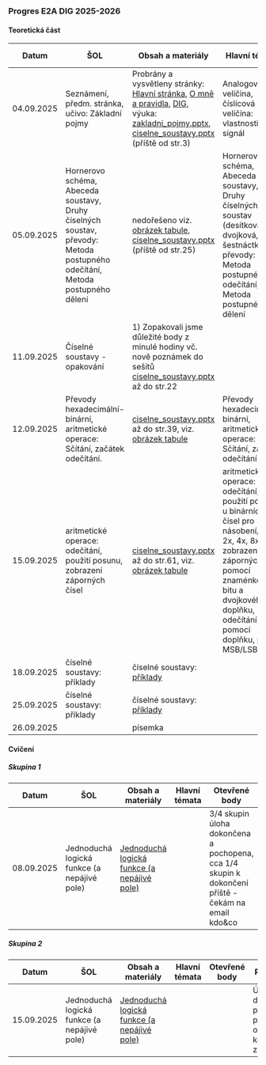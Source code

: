### Progres E2A DIG 2025-2026

#### Teoretická část

| Datum      | ŠOL                                                          | Obsah a materiály                                            | Hlavní témata                                                | Otevřené body                                                | Poznámka                                             |
| ---------- | ------------------------------------------------------------ | ------------------------------------------------------------ | ------------------------------------------------------------ | ------------------------------------------------------------ | ---------------------------------------------------- |
| 04.09.2025 | Seznámení, předm. stránka, učivo: Základní pojmy             | Probrány a vysvětleny stránky: [Hlavní stránka](../../README.md), [O mně a pravidla](../../o-mne/readme.md), [DIG](../../predmety/dig/readme.md), výuka: [zakladni_pojmy.pptx](../../predmety/dig/materialy/zakladni_pojmy.pptx), [ciselne_soustavy.pptx](../../predmety/dig/materialy/ciselne_soustavy.pptx) (příště od str.3) | Analogová veličina, číslicová veličina: vlastnosti, signál   | Chybějící zasedací pořádek třídy                             |                                                      |
| 05.09.2025 | Hornerovo schéma, Abeceda soustavy, Druhy číselných soustav, převody: Metoda postupného odečítání, Metoda postupného dělení | nedořešeno viz. [obrázek tabule](materialy/e2a-dig_2025-2026/tabule-001.jpg), [ciselne_soustavy.pptx](../../predmety/dig/materialy/ciselne_soustavy.pptx) (příště od str.25) | Hornerovo schéma, Abeceda soustavy, Druhy číselných soustav (desítková, dvojková, šestnáctková), převody: Metoda postupného odečítání, Metoda postupného dělení |                                                              |                                                      |
| 11.09.2025 | Číselné soustavy - opakování                                 | 1) Zopakovali jsme důležité body z minulé hodiny vč. nově poznámek do sešitů [ciselne_soustavy.pptx](../../predmety/dig/materialy/ciselne_soustavy.pptx)  až do str.22 |                                                              | nedořešeno viz. [obrázek tabule](materialy/e2a-dig_2025-2026/tabule-001.jpg) |                                                      |
| 12.09.2025 | Převody hexadecimální-binární, aritmetické operace: Sčítání, začátek odečítání. | [ciselne_soustavy.pptx](../../predmety/dig/materialy/ciselne_soustavy.pptx)  až do str.39, viz. [obrázek tabule](materialy/e2a-dig_2025-2026/tabule-002.jpg) | Převody hexadecimální-binární, aritmetické operace: Sčítání, začátek odečítání. | Více příkladů na Z=16 (viz např. str.38)                     |                                                      |
| 15.09.2025 | aritmetické operace: odečítání, použití posunu, zobrazení záporných čísel | [ciselne_soustavy.pptx](../../predmety/dig/materialy/ciselne_soustavy.pptx)  až do str.61, viz. [obrázek tabule](materialy/e2a-dig_2025-2026/tabule-003.jpg) | aritmetické operace: odečítání, použití posunu u binárních čísel pro násobení/dělení 2x, 4x, 8x..., zobrazení záporných čísel pomocí znaménkového bitu a dvojkového doplňku, odečítání pomocí doplňku, pojmy MSB/LSB | Na příští hodině (teorie či cvičení) procvičit převody, aritmetické operace. | 26.09.2025 plánuji písemku na dosud probrané témata. |
| 18.09.2025 | číselné soustavy: příklady                                   | číselné soustavy: [příklady](../../predmety/dig/materialy/sbirka-prikladu-1.pdf) |                                                              |                                                              |                                                      |
| 25.09.2025 | číselné soustavy: příklady                                   | číselné soustavy: [příklady](../../predmety/dig/materialy/sbirka-prikladu-1.pdf) |                                                              |                                                              |                                                      |
| 26.09.2025 |                                                              | písemka                                                      |                                                              |                                                              |                                                      |

#### Cvičení

##### Skupina 1

| Datum      | ŠOL                                         | Obsah a materiály                                            | Hlavní témata | Otevřené body                                                | Poznámka |
| ---------- | ------------------------------------------- | ------------------------------------------------------------ | ------------- | ------------------------------------------------------------ | -------- |
| 08.09.2025 | Jednoduchá logická funkce (a nepájivé pole) | [Jednoduchá logická funkce (a nepájivé pole)](../../predmety/dig/bloky/cviceni/jednoducha-logicka-funkce/readme.md) |               | 3/4 skupin úloha dokončena a pochopena, cca 1/4 skupin k dokončení příště - čekám na email kdo&co |          |

##### Skupina 2

| Datum      | ŠOL                                         | Obsah a materiály                                            | Hlavní témata | Otevřené body | Poznámka                                                   |
| ---------- | ------------------------------------------- | ------------------------------------------------------------ | ------------- | ------------- | ---------------------------------------------------------- |
| 15.09.2025 | Jednoduchá logická funkce (a nepájivé pole) | [Jednoduchá logická funkce (a nepájivé pole)](../../predmety/dig/bloky/cviceni/jednoducha-logicka-funkce/readme.md) |               |               | Úloha dokončena, příště případně otázky a kontrola známek. |